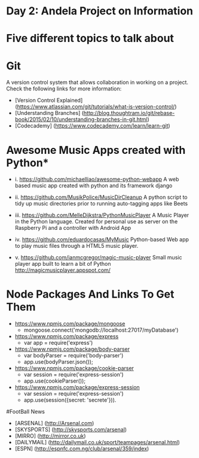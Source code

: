 # Day 2: Andela Project on Information


# Five different topics to talk about

# Git
 A version control system that allows collaboration in working on a project. Check the following links for more information:
* [Version Control Explained] (https://www.atlassian.com/git/tutorials/what-is-version-control/)
* [Understanding Branches] (http://blog.thoughtram.io/git/rebase-book/2015/02/10/understanding-branches-in-git.html)
* [Codecademy] (https://www.codecademy.com/learn/learn-git)

# Awesome Music Apps created with Python*

  * i. https://github.com/michaelliao/awesome-python-webapp
    A web based music app created with python and its framework django

  * ii. https://github.com/MusikPolice/MusicDirCleanup
    A python script to tidy up music directories prior to running auto-tagging apps like Beets

  * iii. https://github.com/MelleDijkstra/PythonMusicPlayer
    A Music Player in the Python language. Created for personal use as server on the Raspberry Pi and a controller with Android App

  * iv. https://github.com/eduardocasas/MyMusic
    Python-based Web app to play music files through a HTML5 music player.

  * v. https://github.com/ianmcgregor/magic-music-player
    Small music player app built to learn a bit of Python http://magicmusicplayer.appspot.com/

# Node Packages And Links To Get Them
 * https://www.npmjs.com/package/mongoose
      * mongoose.connect('mongodb://localhost:27017/myDatabase')
 * https://www.npmjs.com/package/express
      * var app = require('express')
 * https://www.npmjs.com/package/body-parser
      * var bodyParser = require('body-parser')
      * app.use(bodyParser.json());
 * https://www.npmjs.com/package/cookie-parser
      *  var session = require('express-session')
      * app.use(cookieParser());
 * https://www.npmjs.com/package/express-session
      * var session = require('express-session')
      * app.use(session({secret: 'secrete'})).
 

#FootBall News

* [ARSENAL] (http://Arsenal.com)
* [SKYSPORTS] (http://skysports.com/arsenal)
* [MIRRO] (http://mirror.co.uk)
* [DAILYMAIL] (http://dailymail.co.uk/sport/teampages/arsenal.html)
* [ESPN] (http://espnfc.com.ng/club/arsenal/359/index)




